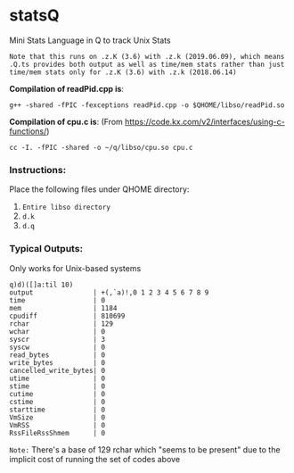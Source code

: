 # statsQ
Mini Stats Language in Q to track Unix Stats


`Note that this runs on .z.K (3.6) with .z.k (2019.06.09), which means .Q.ts provides both output as well as time/mem stats rather than just time/mem stats only for .z.K (3.6) with .z.k (2018.06.14)`


__Compilation of readPid.cpp is__:

`g++ -shared -fPIC -fexceptions readPid.cpp -o $QHOME/libso/readPid.so`

__Compilation of cpu.c is__: 
(From https://code.kx.com/v2/interfaces/using-c-functions/)

`cc -I. -fPIC -shared -o ~/q/libso/cpu.so cpu.c`


### Instructions:

Place the following files under QHOME directory:
1) `Entire libso directory`
2) `d.k`
3) `d.q` 


### Typical Outputs:

Only works for Unix-based systems

```
q)d)([]a:til 10)
output               | +(,`a)!,0 1 2 3 4 5 6 7 8 9
time                 | 0
mem                  | 1184
cpudiff              | 810699
rchar                | 129
wchar                | 0
syscr                | 3
syscw                | 0
read_bytes           | 0
write_bytes          | 0
cancelled_write_bytes| 0
utime                | 0
stime                | 0
cutime               | 0
cstime               | 0
starttime            | 0
VmSize               | 0
VmRSS                | 0
RssFileRssShmem      | 0
```
`Note:` There's a base of 129 rchar which "seems to be present" due to the implicit cost of running the set of codes above

